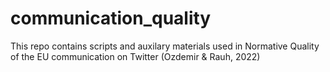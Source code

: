 # communication_quality
This repo contains scripts and auxilary materials used in Normative Quality of the EU communication on Twitter (Ozdemir &amp; Rauh, 2022)

